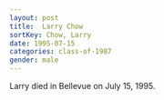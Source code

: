 ```yaml
---
layout: post
title:  Larry Chow
sortKey: Chow, Larry
date: 1995-07-15
categories: class-of-1987
gender: male
---
```

Larry died in Bellevue on July 15, 1995.
